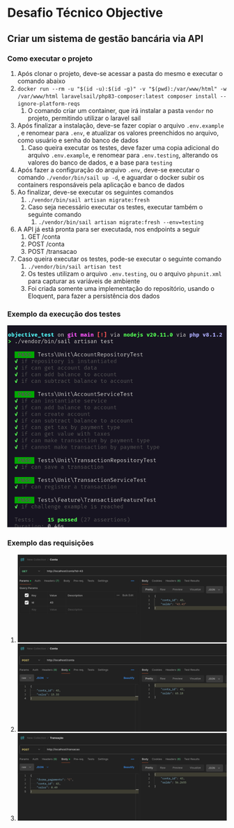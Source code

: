 # Desafio Técnico Objective

## Criar um sistema de gestão bancária via API

### Como executar o projeto

1. Após clonar o projeto, deve-se acessar a pasta do mesmo e executar o comando abaixo
2. ```docker run --rm -u "$(id -u):$(id -g)" -v "$(pwd):/var/www/html" -w /var/www/html laravelsail/php83-composer:latest composer install --ignore-platform-reqs```
   1. O comando criar um container, que irá instalar a pasta ```vendor``` no projeto, permitindo utilizar o laravel sail
3. Após finalizar a instalação, deve-se fazer copiar o arquivo ```.env.example``` , e renomear para ```.env```, e atualizar os valores preenchidos no arquivo, como usuário e senha do banco de dados
   1. Caso queira executar os testes, deve fazer uma copia adicional do arquivo ```.env.example```, e renomear para ```.env.testing```, alterando os valores do banco de dados, e a base para ```testing```
4. Após fazer a configuração do arquivo ```.env```, deve-se executar o comando ```./vendor/bin/sail up -d```, e aguardar o docker subir os containers responsáveis pela aplicação e banco de dados
5. Ao finalizar, deve-se executar os seguintes comandos
   1. ```./vendor/bin/sail artisan migrate:fresh```
   2. Caso seja necessário executar os testes, executar também o seguinte comando
      1. ```./vendor/bin/sail artisan migrate:fresh --env=testing```
6. A API já está pronta para ser executada, nos endpoints a seguir
   1. GET /conta
   2. POST /conta
   3. POST /transacao
7. Caso queira executar os testes, pode-se executar o seguinte comando
   1. ```./vendor/bin/sail artisan test```
   2. Os testes utilizam o arquivo ```.env.testing```, ou o arquivo ```phpunit.xml``` para capturar as variáveis de ambiente
   3. Foi criada somente uma implementação do repositório, usando o Eloquent, para fazer a persistência dos dados

### Exemplo da execução dos testes

![Imagem de execução dos testes presentes no arquivos docs/tests.png](docs/tests.png "Execução dos testes")

### Exemplo das requisições

1. ![Imagem da consulta em GET /conta](docs/get_conta.png "Request em GET /conta")
2. ![Imagem da consulta em POST /conta](docs/post_conta.png "Request em POST /conta")
3. ![Imagem da consulta em POST /transacao](docs/post_transacao.png "Request em POST /transacao")
